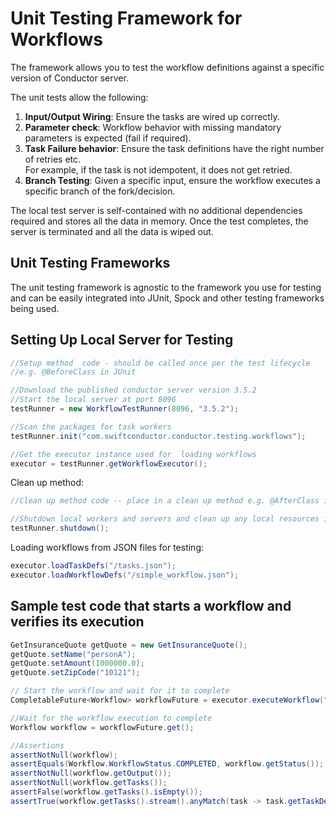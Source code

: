 # Unit Testing Framework for Workflows

The framework allows you to test the workflow definitions against a specific version of Conductor server.

The unit tests allow the following:
1. **Input/Output Wiring**: Ensure the tasks are wired up correctly.
2. **Parameter check**: Workflow behavior with missing mandatory parameters is expected (fail if required).
3. **Task Failure behavior**: Ensure the task definitions have the right number of retries etc.  
   For example, if the task is not idempotent, it does not get retried.
4. **Branch Testing**: Given a specific input, ensure the workflow executes a specific branch of the fork/decision.

The local test server is self-contained with no additional dependencies required and stores all the data
in memory.  Once the test completes, the server is terminated and all the data is wiped out.

## Unit Testing Frameworks
The unit testing framework is agnostic to the framework you use for testing and can be easily integrated into 
JUnit, Spock and other testing frameworks being used.

## Setting Up Local Server for Testing​

```java
//Setup method  code - should be called once per the test lifecycle
//e.g. @BeforeClass in JUnit

//Download the published conductor server version 3.5.2 
//Start the local server at port 8096
testRunner = new WorkflowTestRunner(8096, "3.5.2");

//Scan the packages for task workers
testRunner.init("com.swiftconductor.conductor.testing.workflows");

//Get the executor instance used for  loading workflows 
executor = testRunner.getWorkflowExecutor();
```

Clean up method:
```java
//Clean up method code -- place in a clean up method e.g. @AfterClass in Junit

//Shutdown local workers and servers and clean up any local resources in use.
testRunner.shutdown();
```

Loading workflows from JSON files for testing:
```java
executor.loadTaskDefs("/tasks.json");
executor.loadWorkflowDefs("/simple_workflow.json");
```

## Sample test code that starts a workflow and verifies its execution

```java
GetInsuranceQuote getQuote = new GetInsuranceQuote();
getQuote.setName("personA");
getQuote.setAmount(1000000.0);
getQuote.setZipCode("10121");

// Start the workflow and wait for it to complete
CompletableFuture<Workflow> workflowFuture = executor.executeWorkflow("InsuranceQuoteWorkflow", 1, getQuote);

//Wait for the workflow execution to complete
Workflow workflow = workflowFuture.get();

//Assertions
assertNotNull(workflow);
assertEquals(Workflow.WorkflowStatus.COMPLETED, workflow.getStatus());
assertNotNull(workflow.getOutput());
assertNotNull(workflow.getTasks());
assertFalse(workflow.getTasks().isEmpty());
assertTrue(workflow.getTasks().stream().anyMatch(task -> task.getTaskDefName().equals("task_6")));
```



